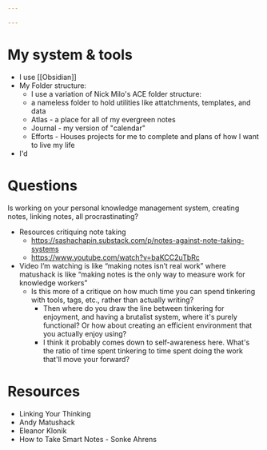 ```yaml
---

---
```

# My system & tools
- I use [[Obsidian]]
- My Folder structure:
	- I use a variation of Nick Milo's ACE folder structure:
	- a nameless folder to hold utilities like attatchments, templates, and data
	- Atlas - a place for all of my evergreen notes
	 - Journal - my version of "calendar"
	- Efforts - Houses projects for me to complete and plans of how I want to live my life
- I'd

# Questions

Is working on your personal knowledge management system, creating notes, linking notes, all procrastinating?
- Resources critiquing note taking
	- https://sashachapin.substack.com/p/notes-against-note-taking-systems
	- https://www.youtube.com/watch?v=baKCC2uTbRc
- Video I’m watching is like “making notes isn’t real work” where matushack is like “making notes is the only way to measure work for knowledge workers”
	- Is this more of a critique on how much time you can spend tinkering with tools, tags, etc., rather than actually writing?
		- Then where do you draw the line between tinkering for enjoyment, and having a brutalist system, where it's purely functional? Or how about creating an efficient environment that you actually enjoy using?
		- I think it probably comes down to self-awareness here. What's the ratio of time spent tinkering to time spent doing the work that'll move your forward?

# Resources
- Linking Your Thinking
- Andy Matushack
- Eleanor Klonik
- How to Take Smart Notes - Sonke Ahrens